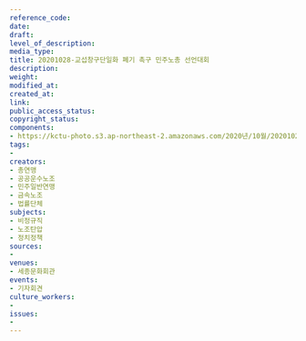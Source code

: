 ```yaml
---
reference_code: 
date: 
draft: 
level_of_description: 
media_type: 
title: 20201028-교섭창구단일화 폐기 촉구 민주노총 선언대회
description: 
weight: 
modified_at: 
created_at: 
link: 
public_access_status: 
copyright_status: 
components:
- https://kctu-photo.s3.ap-northeast-2.amazonaws.com/2020년/10월/20201028-교섭창구단일화+폐기+촉구+민주노총+선언대회/_W5D0041.JPG
tags:
- 
creators:
- 총연맹
- 공공운수노조
- 민주일반연맹
- 금속노조
- 법률단체
subjects:
- 비정규직
- 노조탄압
- 정치정책
sources:
- 
venues:
- 세종문화회관
events:
- 기자회견
culture_workers:
- 
issues:
- 
---
```

